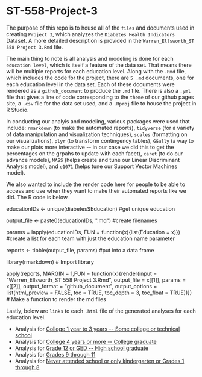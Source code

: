 # ST-558-Project-3

The purpose of this repo is to house all of the `files` and documents used in creating `Project 3`, which analyzes the `Diabetes Health Indicators` Dataset. A more detailed description is provided in the `Warren_Ellsworth_ST 558 Project 3.Rmd` file. 

The main thing to note is all analysis and modeling is done for each `education level`, which is itself a feature of the data set. That means there will be multiple reports for each education level. Along with the `.Rmd` file, which includes the code for the project, there are `5 .md` documents, one for each education level in the data set. Each of these documents were rendered as a `github_document` to produce the `.md` file. There is also a `.yml` file that gives a line of code corresponding to the `theme` of our github pages site, a `.csv` file for the data set used, and a `.Rproj` file to house the project in R Studio.

In conducting our analyis and modeling, various packages were used that include: `rmarkdown` (to make the automated reports), `tidyverse` (for a variety of data manipulation and visualization techniques), `scales` (formatting on our visualizations), `plyr` (to transform contingency tables), `GGally` (a way to make our plots more interactive -- in our case we did this to get the percentages on the grpahs to update with each facet), `caret` (to do our advance models), `MASS` (helps create and tune our Linear Discriminant Analysis model), and `e1071` (helps tune our Support Vector Machines model).

We also wanted to include the render code here for people to be able to access and use when they want to make their automated reports like we did. The R code is below.

educationIDs <- unique(diabetes$Education) #get unique education

output_file <- paste0(educationIDs, ".md") #create filenames

params = lapply(educationIDs, FUN = function(x){list(Education = x)}) #create a list for each team with just the education name parameter

reports <- tibble(output_file, params) #put into a data frame 

library(rmarkdown) # Import library

apply(reports, MARGIN = 1,FUN = function(x){render(input = "Warren_Ellsworth_ST 558 Project 3.Rmd", output_file = x[[1]], params = x[[2]], output_format = "github_document", output_options = list(html_preview = FALSE, toc = TRUE, toc_depth = 3, toc_float = TRUE))}) # Make a function to render the md files

Lastly, below are `links` to each `.html` file of the generated analyses for each education level.  

* Analysis for [College 1 year to 3 years -- Some college or technical school](https://github.com/ericwarren9/ST-558-Project-3/blob/main/College%201%20year%20to%203%20years%20--%20Some%20college%20or%20technical%20school.md)  
* Analysis for [College 4 years or more -- College graduate](https://github.com/ericwarren9/ST-558-Project-3/blob/main/College%204%20years%20or%20more%20--%20College%20graduate.md)
* Analysis for [Grade 12 or GED -- High school graduate](https://github.com/ericwarren9/ST-558-Project-3/blob/main/Grade%2012%20or%20GED%20--%20High%20school%20graduate.md)
* Analysis for [Grades 9 through 11](https://github.com/ericwarren9/ST-558-Project-3/blob/main/Grades%209%20through%2011.md)
* Analysis for [Never attended school or only kindergarten or Grades 1 through 8](https://github.com/ericwarren9/ST-558-Project-3/blob/main/Never%20attended%20school%20or%20only%20kindergarten%20or%20Grades%201%20through%208.md)  
